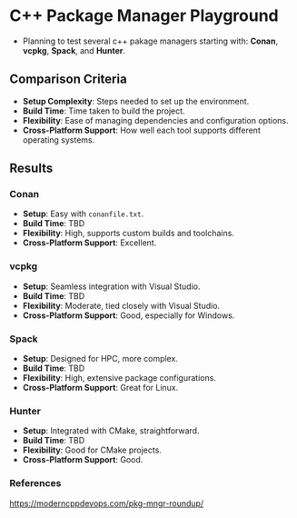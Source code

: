 # C++ Package Manager Playground

* Planning to test several c++ pakage managers starting with: **Conan**, **vcpkg**, **Spack**, and **Hunter**.

## Comparison Criteria

- **Setup Complexity**: Steps needed to set up the environment.
- **Build Time**: Time taken to build the project.
- **Flexibility**: Ease of managing dependencies and configuration options.
- **Cross-Platform Support**: How well each tool supports different operating systems.

## Results

### Conan
- **Setup**: Easy with `conanfile.txt`.
- **Build Time**: TBD
- **Flexibility**: High, supports custom builds and toolchains.
- **Cross-Platform Support**: Excellent.

### vcpkg
- **Setup**: Seamless integration with Visual Studio.
- **Build Time**: TBD
- **Flexibility**: Moderate, tied closely with Visual Studio.
- **Cross-Platform Support**: Good, especially for Windows.

### Spack
- **Setup**: Designed for HPC, more complex.
- **Build Time**: TBD
- **Flexibility**: High, extensive package configurations.
- **Cross-Platform Support**: Great for Linux.

### Hunter
- **Setup**: Integrated with CMake, straightforward.
- **Build Time**: TBD
- **Flexibility**: Good for CMake projects.
- **Cross-Platform Support**: Good.


### References
https://moderncppdevops.com/pkg-mngr-roundup/
